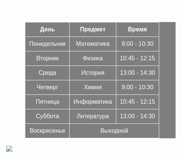 <!DOCTYPE html>
<html lang="ru">
<head>
    <meta charset="UTF-8">
    <meta name="viewport" content="width=device-width, initial-scale=1.0">
    <title>Расписание на неделю</title>
    <style>
        body {
            background-image: url('tmb_359067_704668.jpg');
            background-size: cover;
            color: white;
            font-family: Arial, sans-serif;
        }
        table {
            width: 80%;
            margin: 20px auto;
            border-collapse: collapse;
            background-color: rgba(0, 0, 0, 0.5);
        }
        th, td {
            border: 1px solid white;
            padding: 10px;
            text-align: center;
        }
        img {
            display: block;
            margin: 20px auto;
            max-width: 100%;
        }
        h1 {
            text-align: center;
        }
    </style>
</head>
<body>

<h1>Мое расписание на неделю</h1>

<table>
    <tr>
        <th>День</th>
        <th>Предмет</th>
        <th>Время</th>
    </tr>
    <tr>
        <td>Понедельник</td>
        <td>Математика</td>
        <td>9:00 - 10:30</td>
    </tr>
    <tr>
        <td>Вторник</td>
        <td>Физика</td>
        <td>10:45 - 12:15</td>
    </tr>
    <tr>
        <td>Среда</td>
        <td>История</td>
        <td>13:00 - 14:30</td>
    </tr>
    <tr>
        <td>Четверг</td>
        <td>Химия</td>
        <td>9:00 - 10:30</td>
    </tr>
    <tr>
        <td>Пятница</td>
        <td>Информатика</td>
        <td>10:45 - 12:15</td>
    </tr>
    <tr>
        <td>Суббота</td>
        <td>Литература</td>
        <td>13:00 - 14:30</td>
    </tr>
    <tr>
        <td>Воскресенье</td>
        <td colspan="2">Выходной</td>
    </tr>
</table>

<img src="abstract-texture-wallpaper-gradient-captivating-black-and-white-backdrop_9911539.jpg" alt="Фоновое изображение">

</body>
</html>
